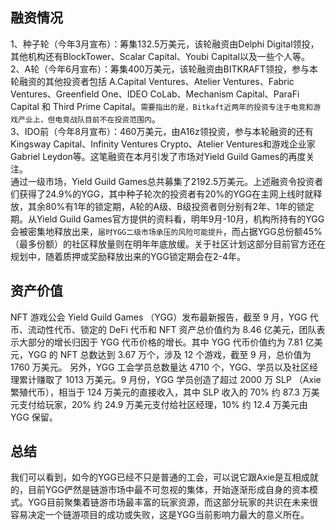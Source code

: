 ## 融资情况

1、种子轮（今年3月宣布）：筹集132.5万美元，该轮融资由Delphi Digital领投，其他机构还有BlockTower、Scalar Capital、Youbi Capital以及一些个人等。  
2、A轮（今年6月宣布）：筹集400万美元，该轮融资由BITKRAFT领投，参与本轮融资的其他投资者包括 A.Capital Ventures、Atelier Ventures、Fabric Ventures、Greenfield One、IDEO CoLab、Mechanism Capital、ParaFi Capital 和 Third Prime Capital。`需要指出的是，Bitkaft近两年的投资专注于电竞和游戏产业上，但电竞战队目前不在投资范围内`。  
3、IDO前（今年8月宣布）：460万美元，由A16z领投资，参与本轮融资的还有Kingsway Capital、Infinity Ventures Crypto、Atelier Ventures和游戏企业家Gabriel Leydon等。这笔融资在本月引发了市场对Yield Guild Games的再度关注。  
通过一级市场，Yield Guild Games总共募集了2192.5万美元。上述融资令投资者们获得了24.9%的YGG，其中种子轮次的投资者有20%的YGG在主网上线时就释放，其余80%有1年的锁定期，A轮的A级、B级投资者则分别有2年、1年的锁定期。从Yield Guild Games官方提供的资料看，明年9月-10月，机构所持有的YGG会被密集地释放出来，`届时YGG二级市场承压的风险可能提升`，而占据YGG总份额45%（最多份额）的社区释放量则在明年年底放缓。关于社区计划这部分目前官方还在规划中，随着质押或奖励释放出来的YGG锁定期会在2-4年。

## 资产价值

NFT 游戏公会 Yield Guild Games （YGG）发布最新报告，截至 9 月，YGG 代币、流动性代币、锁定的 DeFi 代币和 NFT 资产总价值约为 8.46 亿美元，团队表示大部分的增长归因于 YGG 代币价格的增长。其中 YGG 代币价值约为 7.81 亿美元，YGG 的 NFT 总数达到 3.67 万个，涉及 12 个游戏，截至 9 月，总价值为 1760 万美元。 另外，YGG 工会学员总数量达 4710 个，YGG、学员以及社区经理累计赚取了 1013 万美元。9 月份，YGG 学员创造了超过 2000 万 SLP （Axie 繁殖代币），相当于 124 万美元的直接收入，其中 SLP 收入的 70% 约 87.3 万美元支付给玩家，20% 约 24.9 万美元支付给社区经理，10% 约 12.4 万美元由 YGG 保留。

## 总结

我们可以看到，如今的YGG已经不只是普通的工会，可以说它跟Axie是互相成就的，目前YGG俨然是链游市场中最不可忽视的集体，开始逐渐形成自身的资本模式。YGG目前聚集着链游市场最丰富的玩家资源，而这部分玩家的共识在未来很容易决定一个链游项目的成功或失败，这是YGG当前影响力最大的意义所在。
